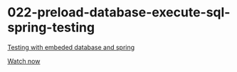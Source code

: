 # 022-preload-database-execute-sql-spring-testing

[Testing with embeded database and spring](http://www.leveluplunch.com/java/tutorials/022-preload-database-execute-sql-spring-testing/)

[Watch now](https://www.youtube.com/watch?v=d7_taIb9uGc)
